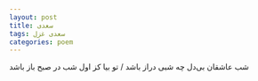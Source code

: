 ```yaml
---
layout: post
title: سعدی
tags: سعدی غزل
categories: poem
---
```


شب عاشقان بی‌دل چه شبی دراز باشد / تو بیا کز اول شب در صبح باز باشد

